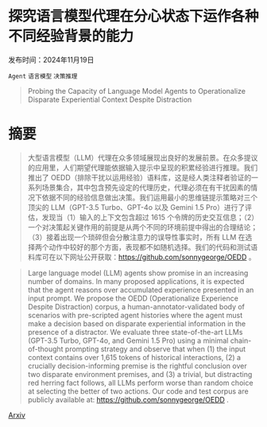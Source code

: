 # 探究语言模型代理在分心状态下运作各种不同经验背景的能力

发布时间：2024年11月19日

`Agent` `语言模型` `决策推理`

> Probing the Capacity of Language Model Agents to Operationalize Disparate Experiential Context Despite Distraction

# 摘要

> 大型语言模型（LLM）代理在众多领域展现出良好的发展前景。在众多提议的应用里，人们期望代理能依据输入提示中呈现的积累经验进行推理。我们推出了 OEDD（排除干扰以运用经验）语料库，这是经人类注释者验证的一系列场景集合，其中包含预先设定的代理历史，代理必须在有干扰因素的情况下依据不同的经验信息做出决策。我们运用最小的思维链提示策略对三个顶尖的 LLM（GPT-3.5 Turbo、GPT-4o 以及 Gemini 1.5 Pro）进行了评估，发现当（1）输入的上下文包含超过 1615 个令牌的历史交互信息；（2）一个对决策起关键作用的前提是从两个不同的环境前提中得出的合理结论；（3）接着出现一个琐碎但会分散注意力的误导性事实时，所有 LLM 在选择两个动作中较好的那个方面，表现都不如随机选择。我们的代码和测试语料库可在以下网址公开获取：https://github.com/sonnygeorge/OEDD 。

> Large language model (LLM) agents show promise in an increasing number of domains. In many proposed applications, it is expected that the agent reasons over accumulated experience presented in an input prompt. We propose the OEDD (Operationalize Experience Despite Distraction) corpus, a human-annotator-validated body of scenarios with pre-scripted agent histories where the agent must make a decision based on disparate experiential information in the presence of a distractor. We evaluate three state-of-the-art LLMs (GPT-3.5 Turbo, GPT-4o, and Gemini 1.5 Pro) using a minimal chain-of-thought prompting strategy and observe that when (1) the input context contains over 1,615 tokens of historical interactions, (2) a crucially decision-informing premise is the rightful conclusion over two disparate environment premises, and (3) a trivial, but distracting red herring fact follows, all LLMs perform worse than random choice at selecting the better of two actions. Our code and test corpus are publicly available at: https://github.com/sonnygeorge/OEDD .

[Arxiv](https://arxiv.org/abs/2411.12828)